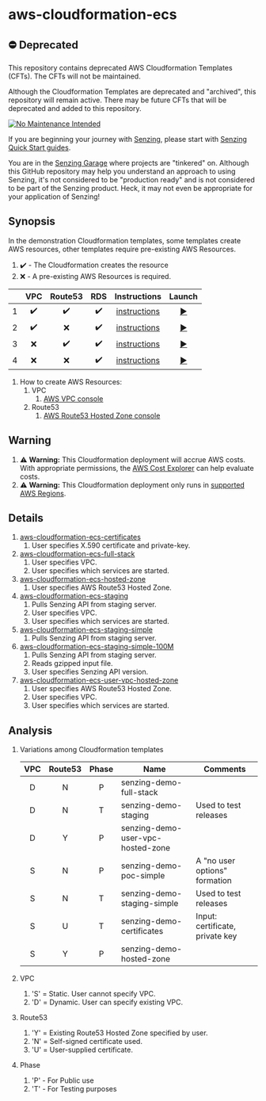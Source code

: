 # aws-cloudformation-ecs

## :no_entry: Deprecated

This repository contains deprecated AWS Cloudformation Templates (CFTs).
The CFTs will not be maintained.

Although the Cloudformation Templates are deprecated and "archived", this repository will remain active.
There may be future CFTs that will be deprecated and added to this repository.

[![No Maintenance Intended](http://unmaintained.tech/badge.svg)](http://unmaintained.tech/)

If you are beginning your journey with
[Senzing](https://senzing.com/),
please start with
[Senzing Quick Start guides](https://docs.senzing.com/quickstart/).

You are in the
[Senzing Garage](https://github.com/senzing-garage)
where projects are "tinkered" on.
Although this GitHub repository may help you understand an approach to using Senzing,
it's not considered to be "production ready" and is not considered to be part of the Senzing product.
Heck, it may not even be appropriate for your application of Senzing!

## Synopsis

In the demonstration Cloudformation templates,
some templates create AWS resources,
other templates require pre-existing AWS Resources.

1. :heavy_check_mark: - The Cloudformation creates the resource
1. :x: - A pre-existing AWS Resources is required.

|   | VPC | Route53 | RDS | Instructions | Launch |
|--:|:---:|:-------:|:---:|:------------:|:------:|
| 1 | :heavy_check_mark: | :heavy_check_mark: | :heavy_check_mark: | [instructions](https://github.com/senzing-garage/aws-cloudformation-ecs-poc-simple) | [:arrow_forward:](https://console.aws.amazon.com/cloudformation/home#/stacks/new?stackName=senzing-poc&templateURL=https://s3.amazonaws.com/public-read-access/aws-cloudformation-ecs-poc-simple/cloudformation.yaml) |
| 2 | :heavy_check_mark: | :x: | :heavy_check_mark: | [instructions](docs/senzing-demo-hosted-zone) | [:arrow_forward:](https://console.aws.amazon.com/cloudformation/home#/stacks/new?templateURL=https://s3.amazonaws.com/public-read-access/aws-cloudformation-ecs-hosted-zone/cloudformation.yaml) |
| 3 | :x: | :heavy_check_mark: | :heavy_check_mark: | [instructions](docs/senzing-demo-full-stack) | [:arrow_forward:](https://console.aws.amazon.com/cloudformation/home#/stacks/new?templateURL=https://s3.amazonaws.com/public-read-access/aws-cloudformation-ecs-full-stack/cloudformation.yaml) |
| 4 | :x: | :x: | :heavy_check_mark: | [instructions](docs/senzing-demo-user-vpc-hosted-zone) | [:arrow_forward:](https://console.aws.amazon.com/cloudformation/home#/stacks/new?templateURL=https://s3.amazonaws.com/public-read-access/aws-cloudformation-ecs-user-vpc-hosted-zone/cloudformation.yaml) |

1. How to create AWS Resources:
    1. VPC
        1. [AWS VPC console](https://console.aws.amazon.com/vpc/home#vpcs:)
    1. Route53
        1. [AWS Route53 Hosted Zone console](https://console.aws.amazon.com/route53/v2/hostedzones#)

## Warning

1. :warning: **Warning:**
   This Cloudformation deployment will accrue AWS costs.
   With appropriate permissions, the
   [AWS Cost Explorer](https://aws.amazon.com/aws-cost-management/aws-cost-explorer/)
   can help evaluate costs.
1. :warning: **Warning:**
   This Cloudformation deployment only runs in
   [supported AWS Regions](https://github.com/senzing-garage/knowledge-base/blob/main/lists/aws-supported-regions.md).

## Details

1. [aws-cloudformation-ecs-certificates](cloudformation/aws-cloudformation-ecs-certificates)
    1. User specifies X.590 certificate and private-key.
1. [aws-cloudformation-ecs-full-stack](cloudformation/aws-cloudformation-ecs-full-stack)
    1. User specifies VPC.
    1. User specifies which services are started.
1. [aws-cloudformation-ecs-hosted-zone](cloudformation/aws-cloudformation-ecs-hosted-zone)
    1. User specifies AWS Route53 Hosted Zone.
1. [aws-cloudformation-ecs-staging](cloudformation/aws-cloudformation-ecs-staging)
    1. Pulls Senzing API from staging server.
    1. User specifies VPC.
    1. User specifies which services are started.
1. [aws-cloudformation-ecs-staging-simple](cloudformation/aws-cloudformation-ecs-staging-simple)
    1. Pulls Senzing API from staging server.
1. [aws-cloudformation-ecs-staging-simple-100M](cloudformation/aws-cloudformation-ecs-staging-simple-100M)
    1. Pulls Senzing API from staging server.
    1. Reads gzipped input file.
    1. User specifies Senzing API version.
1. [aws-cloudformation-ecs-user-vpc-hosted-zone](cloudformation/aws-cloudformation-ecs-vpc-hosted-zone)
    1. User specifies AWS Route53 Hosted Zone.
    1. User specifies VPC.
    1. User specifies which services are started.

## Analysis

1. Variations among Cloudformation templates

    | VPC | Route53 | Phase | Name | Comments |
    |:---:|:-------:|:-----:|------|----------|
    | D   | N       | P     | senzing-demo-full-stack | |
    | D   | N       | T     | senzing-demo-staging | Used to test releases |
    | D   | Y       | P     | senzing-demo-user-vpc-hosted-zone |
    | S   | N       | P     | senzing-demo-poc-simple | A "no user options" formation |
    | S   | N       | T     | senzing-demo-staging-simple | Used to test releases |
    | S   | U       | T     | senzing-demo-certificates | Input: certificate, private key |
    | S   | Y       | P     | senzing-demo-hosted-zone | |

1. VPC
    1. 'S' = Static. User cannot specify VPC.
    1. 'D' = Dynamic. User can specify existing VPC.
1. Route53
    1. 'Y' = Existing Route53 Hosted Zone specified by user.
    1. 'N' = Self-signed certificate used.
    1. 'U' = User-supplied certificate.
1. Phase
    1. 'P' - For Public use
    1. 'T' - For Testing purposes
